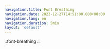 ```yaml
---
navigation.title: Font Breathing
navigation.date: 2023-12-27T14:51:00.000+08:00
navigation.lang: en
navigation.duration: 5min
layout: 'default'
---
```


::font-breathing
::
